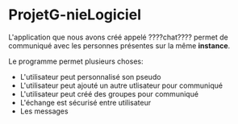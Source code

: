 # ProjetG-nieLogiciel

L'application que nous avons créé appelé ????chat???? permet de communiqué avec les personnes présentes sur la même **instance**. 

Le programme permet plusieurs choses:
- L'utilisateur peut personnalisé son pseudo
- L'utilisateur peut ajouté un autre utlisateur pour communiqué
- L'utilisateur peut créé des groupes pour communiqué
- L'échange est sécurisé entre utilisateur
- Les messages
